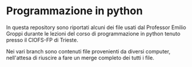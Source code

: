 # Programmazione in python

In questa repository sono riportati alcuni dei file usati dal Professor Emilio Groppi durante le lezioni del corso di programmazione in python tenuto presso il CIOFS-FP di Trieste.

Nei vari branch sono contenuti file provenienti da diversi computer, nell'attesa di riuscire a fare un merge completo dei tutti i file.
